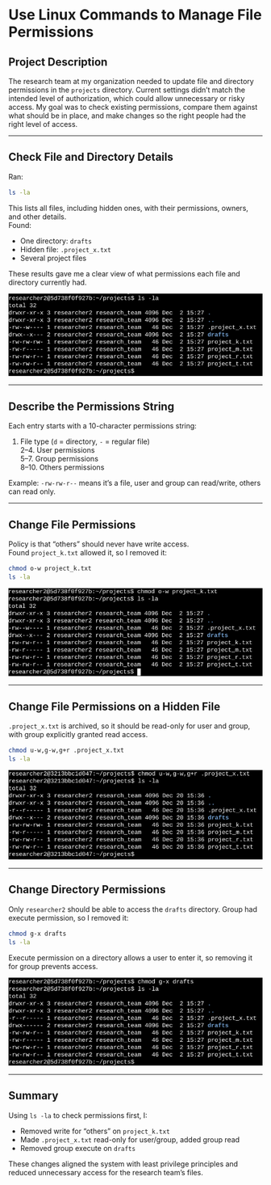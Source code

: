 # Use Linux Commands to Manage File Permissions

## Project Description
The research team at my organization needed to update file and directory permissions in the `projects` directory. Current settings didn’t match the intended level of authorization, which could allow unnecessary or risky access. My goal was to check existing permissions, compare them against what should be in place, and make changes so the right people had the right level of access.

---

## Check File and Directory Details
Ran:

```bash
ls -la
```

This lists all files, including hidden ones, with their permissions, owners, and other details.  
Found:
- One directory: `drafts`
- Hidden file: `.project_x.txt`
- Several project files

These results gave me a clear view of what permissions each file and directory currently had.

![Listing of projects directory](./images/ls-la-projects.png)

---

## Describe the Permissions String
Each entry starts with a 10-character permissions string:
1. File type (`d` = directory, `-` = regular file)  
2–4. User permissions  
5–7. Group permissions  
8–10. Others permissions  

Example: `-rw-rw-r--` means it’s a file, user and group can read/write, others can read only.

---

## Change File Permissions
Policy is that “others” should never have write access.  
Found `project_k.txt` allowed it, so I removed it:

```bash
chmod o-w project_k.txt
ls -la
```

![Removing write from others](./images/chmod-o-w.png)

---

## Change File Permissions on a Hidden File
`.project_x.txt` is archived, so it should be read-only for user and group, with group explicitly granted read access.

```bash
chmod u-w,g-w,g+r .project_x.txt
ls -la
```

![Hidden file permission changes](./images/chmod-hidden-file.png)

---

## Change Directory Permissions
Only `researcher2` should be able to access the `drafts` directory. Group had execute permission, so I removed it:

```bash
chmod g-x drafts
ls -la
```

Execute permission on a directory allows a user to enter it, so removing it for group prevents access.

![Directory permission change](./images/chmod-dir.png)

---

## Summary
Using `ls -la` to check permissions first, I:
- Removed write for “others” on `project_k.txt`
- Made `.project_x.txt` read-only for user/group, added group read
- Removed group execute on `drafts`

These changes aligned the system with least privilege principles and reduced unnecessary access for the research team’s files.
